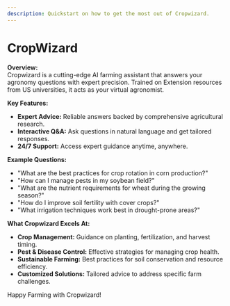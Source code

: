 ```yaml
---
description: Quickstart on how to get the most out of Cropwizard.
---
```


# CropWizard

**Overview:**\
Cropwizard is a cutting-edge AI farming assistant that answers your agronomy questions with expert precision. Trained on Extension resources from US universities, it acts as your virtual agronomist.

**Key Features:**

* **Expert Advice:** Reliable answers backed by comprehensive agricultural research.
* **Interactive Q\&A:** Ask questions in natural language and get tailored responses.
* **24/7 Support:** Access expert guidance anytime, anywhere.

**Example Questions:**

* "What are the best practices for crop rotation in corn production?"
* "How can I manage pests in my soybean field?"
* "What are the nutrient requirements for wheat during the growing season?"
* "How do I improve soil fertility with cover crops?"
* "What irrigation techniques work best in drought-prone areas?"

**What Cropwizard Excels At:**

* **Crop Management:** Guidance on planting, fertilization, and harvest timing.
* **Pest & Disease Control:** Effective strategies for managing crop health.
* **Sustainable Farming:** Best practices for soil conservation and resource efficiency.
* **Customized Solutions:** Tailored advice to address specific farm challenges.

Happy Farming with Cropwizard!
